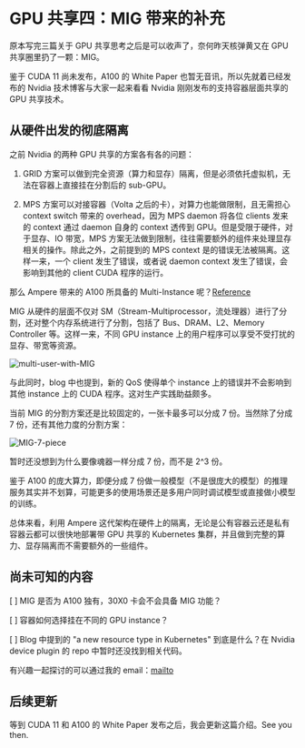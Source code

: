 # GPU 共享四：MIG 带来的补充

原本写完三篇关于 GPU 共享思考之后是可以收声了，奈何昨天核弹黄又在 GPU 共享圈里扔了一颗：MIG。

鉴于 CUDA 11 尚未发布，A100 的 White Paper 也暂无音讯，所以先就着已经发布的 Nvidia 技术博客与大家一起来看看 Nvidia 刚刚发布的支持容器层面共享的 GPU 共享技术。

## 从硬件出发的彻底隔离

之前 Nvidia 的两种 GPU 共享的方案各有各的问题：

1. GRID 方案可以做到完全资源（算力和显存）隔离，但是必须依托虚拟机，无法在容器上直接挂在分割后的 sub-GPU。

2. MPS 方案可以对接容器（Volta 之后的卡），对算力也能做限制，且无需担心 context switch 带来的 overhead，因为 MPS daemon 将各位 clients 发来的 context 通过 daemon 自身的 context 透传到 GPU。但是受限于硬件，对于显存、IO 带宽，MPS 方案无法做到限制，往往需要额外的组件来处理显存相关的操作。除此之外，之前提到的 MPS context 是的错误无法被隔离。这样一来，一个 client 发生了错误，或者说 daemon context 发生了错误，会影响到其他的 client CUDA 程序的运行。

那么 Ampere 带来的 A100 所具备的 Multi-Instance 呢？[Reference](https://devblogs.nvidia.com/nvidia-ampere-architecture-in-depth/)

MIG 从硬件的层面不仅对 SM（Stream-Multiprocessor，流处理器）进行了分割，还对整个内存系统进行了分割，包括了 Bus、DRAM、L2、Memory Controller 等。这样一来，不同 GPU instance 上的用户程序可以享受不受打扰的显存、带宽等资源。

![multi-user-with-MIG](https://devblogs.nvidia.com/wp-content/uploads/2020/05/CSP-multi-user-with-MIG-1.png)

与此同时，blog 中也提到，新的 QoS 使得单个 instance 上的错误并不会影响到其他 instance 上的 CUDA 程序。这对生产实践助益颇多。

当前 MIG 的分割方案还是比较固定的，一张卡最多可以分成 7 份。当然除了分成 7 份，还有其他力度的分割方案：

![MIG-7-piece](https://blogs.nvidia.com/wp-content/uploads/2020/05/MIG-table-FINAL-x1280.png)

暂时还没想到为什么要像魂器一样分成 7 份，而不是 2^3 份。

鉴于 A100 的庞大算力，即便分成 7 份做一般模型（不是很庞大的模型）的推理服务其实并不划算，可能更多的使用场景还是多用户同时调试模型或直接做小模型的训练。

总体来看，利用 Ampere 这代架构在硬件上的隔离，无论是公有容器云还是私有容器云都可以很快地部署带 GPU 共享的 Kubernetes 集群，并且做到完整的算力、显存隔离而不需要额外的一些组件。

## 尚未可知的内容

[ ] MIG 是否为 A100 独有，30X0 卡会不会具备 MIG 功能？

[ ] 容器如何选择挂在不同的 GPU instance？

[ ] Blog 中提到的 "a new resource type in Kubernetes" 到底是什么？在 Nvidia device plugin 的 repo 中暂时还没找到相关代码。

有兴趣一起探讨的可以通过我的 email：[mailto](mailto:zw199006@gmail.com)

## 后续更新

等到 CUDA 11 和 A100 的 White Paper 发布之后，我会更新这篇介绍。See you then.

